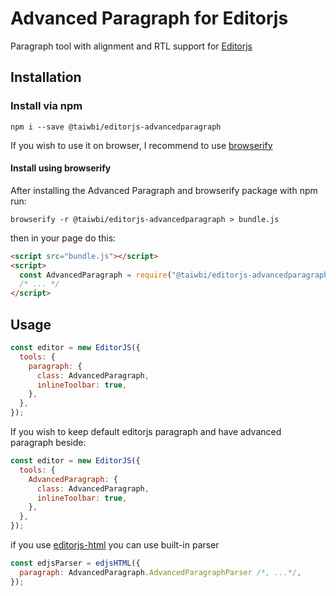 # Advanced Paragraph for Editorjs

Paragraph tool with alignment and RTL support for [Editorjs](https://editorjs.io)

## Installation

### Install via npm

`npm i --save @taiwbi/editorjs-advancedparagraph`

If you wish to use it on browser, I recommend to use [browserify](https://github.com/browserify/browserify)

#### Install using browserify

After installing the Advanced Paragraph and browserify package with npm run:

`browserify -r @taiwbi/editorjs-advancedparagraph > bundle.js`

then in your page do this:

```html
<script src="bundle.js"></script>
<script>
  const AdvancedParagraph = require("@taiwbi/editorjs-advancedparagraph");
  /* ... */
</script>
```

## Usage

```javascript
const editor = new EditorJS({
  tools: {
    paragraph: {
      class: AdvancedParagraph,
      inlineToolbar: true,
    },
  },
});
```

If you wish to keep default editorjs paragraph and have advanced paragraph beside:

```javascript
const editor = new EditorJS({
  tools: {
    AdvancedParagraph: {
      class: AdvancedParagraph,
      inlineToolbar: true,
    },
  },
});
```

if you use [editorjs-html](https://github.com/pavittarx/editorjs-html) you can use built-in parser

```javascript
const edjsParser = edjsHTML({
  paragraph: AdvancedParagraph.AdvancedParagraphParser /*, ...*/,
});
```
